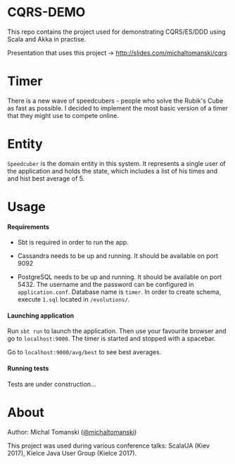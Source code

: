 # CQRS-DEMO

This repo contains the project used for demonstrating CQRS/ES/DDD using Scala and Akka in practise.

Presentation that uses this project -> <http://slides.com/michaltomanski/cqrs>

# Timer

There is a new wave of speedcubers - people who solve the Rubik's Cube as fast as possible. I decided to implement the most basic version of a timer that they might use to compete online. 

# Entity

`Speedcuber` is the domain entity in this system. It represents a single user of the application and holds the state, which includes a list of his times and and hist best average of 5.

# Usage

#### Requirements

* Sbt is required in order to run the app.

* Cassandra needs to be up and running. It should be available on port 9092

* PostgreSQL needs to be up and running. It should be available on port 5432. The username and the password can be configured in `application.conf`. Database name is `timer`. In order to create schema, execute `1.sql` located in `/evolutions/`.

#### Launching application

Run `sbt run` to launch the application. Then use your favourite browser and go to `localhost:9000`. The timer is started and stopped with a spacebar.

Go to `localhost:9000/avg/best` to see best averages.

#### Running tests

Tests are under construction...

# About

Author: Michal Tomanski ([@michaltomanski](http://twitter.com/michaltomanski))

This project was used during various conference talks: ScalaUA (Kiev 2017), Kielce Java User Group (Kielce 2017).